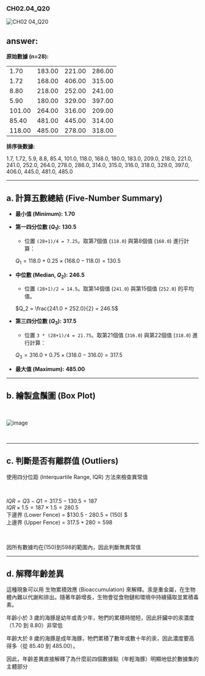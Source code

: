 ### CH02.04_Q20
![CH02 04_Q20](https://github.com/user-attachments/assets/4e988164-5521-4c16-89ac-3f73be0cc7f4)

## answer:

**原始數據 (n=28):**

|         |         |         |         |
|:--------|:--------|:--------|:--------|
| 1.70    | 183.00  | 221.00  | 286.00  |
| 1.72    | 168.00  | 406.00  | 315.00  |
| 8.80    | 218.00  | 252.00  | 241.00  |
| 5.90    | 180.00  | 329.00  | 397.00  |
| 101.00  | 264.00  | 316.00  | 209.00  |
| 85.40   | 481.00  | 445.00  | 314.00  |
| 118.00  | 485.00  | 278.00  | 318.00  |

**排序後數據:**

1.7, 1.72, 5.9, 8.8, 85.4, 101.0, 118.0, 168.0, 180.0, 183.0, 209.0, 218.0, 221.0, 241.0, 252.0, 264.0, 278.0, 286.0, 314.0, 315.0, 316.0, 318.0, 329.0, 397.0, 406.0, 445.0, 481.0, 485.0

---

## a. 計算五數總結 (Five-Number Summary)

* **最小值 (Minimum):** **1.70**

* **第一四分位數 ($Q_1$):** **130.5**
    * 位置 `(28+1)/4 = 7.25`。取第7個值 (`118.0`) 與第8個值 (`168.0`) 進行計算：
   
    $Q_1 = 118.0 + 0.25 \times (168.0 - 118.0) = 130.5$
   
* **中位數 (Median, $Q_2$):** **246.5**
    * 位置 `(28+1)/2 = 14.5`。取第14個值 (`241.0`) 與第15個值 (`252.0`) 的平均值。
   
    $Q_2 = \frac{241.0 + 252.0}{2} = 246.5$
   
* **第三四分位數 ($Q_3$):** **317.5**
    * 位置 `3 * (28+1)/4 = 21.75`。取第21個值 (`316.0`) 與第22個值 (`318.0`) 進行計算：
    
    $Q_3 = 316.0 + 0.75 \times (318.0 - 316.0) = 317.5$
   
* **最大值 (Maximum):** **485.00**

---

##  b. 繪製盒鬚圖 (Box Plot)

<br/>

![image](https://github.com/user-attachments/assets/00841690-f1fe-41e6-bce2-2591fc226b57)

<br/>

---

## c. 判斷是否有離群值 (Outliers)

使用四分位距 (Interquartile Range, IQR) 方法來檢查異常值

<br/>

$IQR=Q3−Q1​=317.5 - 130.5 = 187$  
$IQR\times1.5 = 187\times1.5=280.5$  
下邊界 (Lower Fence) = $130.5 - 280.5 = (150) $   
上邊界 (Upper Fence) = $317.5 + 280 = 598$  

<br/>

因所有數據均在(150)到598的範圍內，因此判斷無異常值

---

## d. 解釋年齡差異

這種現象可以用 生物累積效應 (Bioaccumulation) 來解釋。汞是重金屬，在生物體內難以代謝和排出。隨著年齡增長，生物會從食物鏈和環境中持續攝取並累積毒素。

年齡小於 3 歲的海豚是幼年或青少年，牠們的累積時間短，因此肝臟中的汞濃度（1.70 到 8.80）非常低

年齡大於 8 歲的海豚是成年海豚，牠們累積了數年或數十年的汞，因此濃度要高得多（從 85.40 到 485.00）。

因此，年齡差異直接解釋了為什麼前四個數據點（年輕海豚）明顯地低於數據集的主體部分
